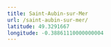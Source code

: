 ```yaml
---
title: Saint-Aubin-sur-Mer
url: /saint-aubin-sur-mer/
latitude: 49.3291667
longitude: -0.38861110000000004
---
```

